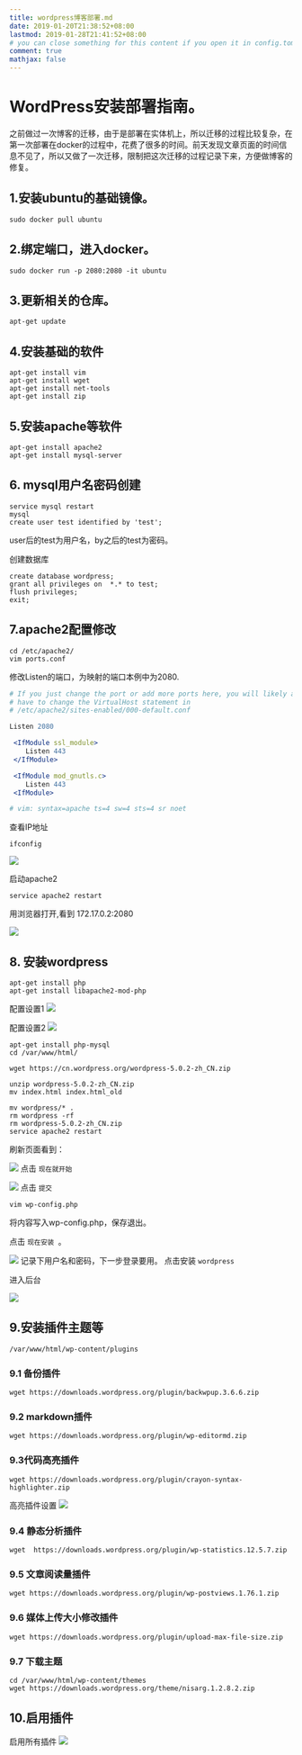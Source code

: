 ```yaml
---
title: wordpress博客部署.md
date: 2019-01-20T21:38:52+08:00
lastmod: 2019-01-28T21:41:52+08:00
# you can close something for this content if you open it in config.toml.
comment: true
mathjax: false
---
```


# WordPress安装部署指南。    

之前做过一次博客的迁移，由于是部署在实体机上，所以迁移的过程比较复杂，在第一次部署在docker的过程中，花费了很多的时间。前天发现文章页面的时间信息不见了，所以又做了一次迁移，限制把这次迁移的过程记录下来，方便做博客的修复。

## 1.安装ubuntu的基础镜像。    

```console
sudo docker pull ubuntu
```


## 2.绑定端口，进入docker。    

```console
sudo docker run -p 2080:2080 -it ubuntu
```


## 3.更新相关的仓库。    

```console
apt-get update
```


## 4.安装基础的软件    

```console
apt-get install vim 
apt-get install wget 
apt-get install net-tools 
apt-get install zip
 ```


## 5.安装apache等软件    

```console
apt-get install apache2
apt-get install mysql-server
```


## 6. mysql用户名密码创建    

```console
service mysql restart
mysql
create user test identified by 'test';
```


user后的test为用户名，by之后的test为密码。

创建数据库

```console
create database wordpress;
grant all privileges on  *.* to test;
flush privileges;
exit;
```


## 7.apache2配置修改    

```console
cd /etc/apache2/
vim ports.conf
 ```


修改Listen的端口，为映射的端口本例中为2080.

```apache
# If you just change the port or add more ports here, you will likely also
# have to change the VirtualHost statement in
# /etc/apache2/sites-enabled/000-default.conf

Listen 2080

 <IfModule ssl_module>
    Listen 443
 </IfModule>

 <IfModule mod_gnutls.c>
    Listen 443
 <IfModule>

# vim: syntax=apache ts=4 sw=4 sts=4 sr noet
```

查看IP地址

```console
ifconfig
```


![](https://www.dennisthink.com/image/2019/01/docker_ip.png)

启动apache2

```console
service apache2 restart
```


用浏览器打开,看到
172.17.0.2:2080

![](https://www.dennisthink.com/image/2019/01/apache2_succeed.png)

## 8. 安装wordpress    

```console
apt-get install php
apt-get install libapache2-mod-php
 ```


配置设置1 
![](https://www.dennisthink.com/image/2019/01/apache.png)

配置设置2
![](https://www.dennisthink.com/image/2019/01/apache_php_setting_2.png)

```console
apt-get install php-mysql
cd /var/www/html/

wget https://cn.wordpress.org/wordpress-5.0.2-zh_CN.zip

unzip wordpress-5.0.2-zh_CN.zip 
mv index.html index.html_old

mv wordpress/* .
rm wordpress -rf
rm wordpress-5.0.2-zh_CN.zip 
service apache2 restart
 ```


刷新页面看到：

![](https://www.dennisthink.com/image/2019/01/begin_install.png)
点击 ```现在就开始 ```

![](https://www.dennisthink.com/image/2019/01/setting_mysql.png)
点击 ```提交 ```

```console
vim wp-config.php
 ```


将内容写入wp-config.php，保存退出。

点击 ```现在安装 ```。

![](https://www.dennisthink.com/image/2019/01/before_login_in.png)
记录下用户名和密码，下一步登录要用。
点击安装 ```wordpress ```

进入后台

![](https://www.dennisthink.com/image/2019/01/open_back_ground.png)

## 9.安装插件主题等    

```console
/var/www/html/wp-content/plugins
 ```


### 9.1 备份插件    

```console
wget https://downloads.wordpress.org/plugin/backwpup.3.6.6.zip
```


### 9.2 markdown插件    

```console
wget https://downloads.wordpress.org/plugin/wp-editormd.zip
```


### 9.3代码高亮插件    

```console
wget https://downloads.wordpress.org/plugin/crayon-syntax-highlighter.zip
```


高亮插件设置
![](https://www.dennisthink.com/image/2019/01/high_light_setting.png)

### 9.4 静态分析插件    

```console
wget  https://downloads.wordpress.org/plugin/wp-statistics.12.5.7.zip
```


### 9.5 文章阅读量插件    

```console
wget https://downloads.wordpress.org/plugin/wp-postviews.1.76.1.zip
```


### 9.6 媒体上传大小修改插件    

```console
wget https://downloads.wordpress.org/plugin/upload-max-file-size.zip
 ```


### 9.7 下载主题    

```console
cd /var/www/html/wp-content/themes
wget https://downloads.wordpress.org/theme/nisarg.1.2.8.2.zip
```


## 10.启用插件    

启用所有插件
![](https://www.dennisthink.com/image/2019/01/enable_all_plugins.png)